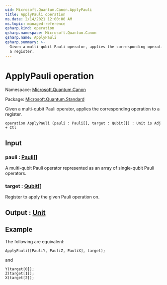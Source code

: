 ```yaml
---
uid: Microsoft.Quantum.Canon.ApplyPauli
title: ApplyPauli operation
ms.date: 2/14/2021 12:00:00 AM
ms.topic: managed-reference
qsharp.kind: operation
qsharp.namespace: Microsoft.Quantum.Canon
qsharp.name: ApplyPauli
qsharp.summary: >-
  Given a multi-qubit Pauli operator, applies the corresponding operation to
  a register.
---
```


# ApplyPauli operation

Namespace: [Microsoft.Quantum.Canon](xref:Microsoft.Quantum.Canon)

Package: [Microsoft.Quantum.Standard](https://nuget.org/packages/Microsoft.Quantum.Standard)


Given a multi-qubit Pauli operator, applies the corresponding operation toa register.

```qsharp
operation ApplyPauli (pauli : Pauli[], target : Qubit[]) : Unit is Adj + Ctl
```


## Input

### pauli : [Pauli](xref:microsoft.quantum.lang-ref.pauli)[]

A multi-qubit Pauli operator represented as an array of single-qubit Pauli operators.


### target : [Qubit](xref:microsoft.quantum.lang-ref.qubit)[]

Register to apply the given Pauli operation on.



## Output : [Unit](xref:microsoft.quantum.lang-ref.unit)



## Example

The following are equivalent:```qsharpApplyPauli([PauliY, PauliZ, PauliX], target);```and```qsharpY(target[0]);Z(target[1]);X(target[2]);```